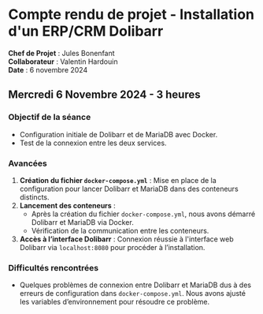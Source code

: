 # Compte rendu de projet - Installation d'un ERP/CRM Dolibarr
**Chef de Projet** : Jules Bonenfant  
**Collaborateur** : Valentin Hardouin  
**Date** : 6 novembre 2024  

## Mercredi 6 Novembre 2024 - 3 heures

### Objectif de la séance
- Configuration initiale de Dolibarr et de MariaDB avec Docker.
- Test de la connexion entre les deux services.

### Avancées
1. **Création du fichier `docker-compose.yml`** : Mise en place de la configuration pour lancer Dolibarr et MariaDB dans des conteneurs distincts.
2. **Lancement des conteneurs** :
   - Après la création du fichier `docker-compose.yml`, nous avons démarré Dolibarr et MariaDB via Docker.
   - Vérification de la communication entre les conteneurs.
3. **Accès à l’interface Dolibarr** : Connexion réussie à l'interface web Dolibarr via `localhost:8080` pour procéder à l’installation.

### Difficultés rencontrées
- Quelques problèmes de connexion entre Dolibarr et MariaDB dus à des erreurs de configuration dans `docker-compose.yml`. Nous avons ajusté les variables d’environnement pour résoudre ce problème.
